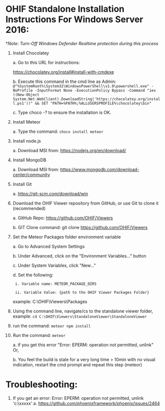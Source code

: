 # OHIF Standalone Installation Instructions For Windows Server 2016:

**Note: Turn-Off Windows Defender Realtime protection during this process*

1. Install Chocolatey

	a. Go to this URL for instructions:
	
	https://chocolatey.org/install#install-with-cmdexe
	
	b. Execute this command in the cmd line as Admin:
	`@"%SystemRoot%\System32\WindowsPowerShell\v1.0\powershell.exe" -NoProfile -InputFormat None -ExecutionPolicy Bypass -Command "iex ((New-Object System.Net.WebClient).DownloadString('https://chocolatey.org/install.ps1'))" && SET "PATH=%PATH%;%ALLUSERSPROFILE%\chocolatey\bin"`
	
	c. Type choco -? to ensure the installation is OK.
2. Install Meteor
	
	a. Type the command: `choco install meteor`
3. Install node.js
	
	a. Download MSI from: https://nodejs.org/en/download/
4. Install MongoDB
	
	a. Download MSI from: 
https://www.mongodb.com/download-center/community
5. Install Git
	
	a. https://git-scm.com/download/win
6. Download the OHIF Viewer repository from GitHub, or use Git to clone it (recommended)
	
	a. GitHub Repo: https://github.com/OHIF/Viewers
	
	b. GIT Clone command: git clone https://github.com/OHIF/Viewers
7. Set the Meteor Packages folder environment variable
	
	a. Go to Advanced System Settings
	
	b. Under Advanced, click on the "Environment Variables..." button
	
	c. Under System Variables, click "New..."
	
	d. Set the following:
	
		i. Variable name: METEOR_PACKAGE_DIRS
		
		ii. Variable Value: {path to the OHIF Viewer Packages Folder} 
	example: C:\OHIF\Viewers\Packages
8. Using the command line, navigate/cs to the standalone viewer folder, example: `cd C:\OHIF\Viewers\StandaloneViewer\StandaloneViewer`
9. run the command: `meteor npm install`
10. Run the command: `meteor`

	a. if you get this error "Error: EPERM: operation not permitted, unlink" Or,
	
	b. You feel the build is stale for a very long time > 10min with no visual indication, restart the cmd prompt and repeat this step (meteor)

# Troubleshooting:

1.  If you get an error: Error: EPERM: operation not permitted, unlink 'c:\xxxxx'
	a. https://github.com/phoenixframework/phoenix/issues/2464
